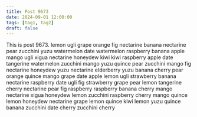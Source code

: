 ```yaml
---
title: Post 9673
date: 2024-09-01 12:00:00
tags: [tag1, tag2]
draft: false
---
```

This is post 9673.
lemon
ugli
grape
orange
fig
nectarine
banana
nectarine
pear
zucchini
yuzu
watermelon
date
watermelon
raspberry
banana
apple
mango
ugli
xigua
nectarine
honeydew
kiwi
kiwi
raspberry
apple
date
tangerine
watermelon
zucchini
mango
yuzu
quince
pear
zucchini
mango
fig
nectarine
honeydew
yuzu
nectarine
elderberry
yuzu
banana
cherry
pear
orange
quince
mango
grape
date
apple
lemon
ugli
strawberry
banana
nectarine
raspberry
date
ugli
fig
strawberry
grape
pear
lemon
tangerine
cherry
nectarine
pear
fig
raspberry
raspberry
banana
cherry
mango
nectarine
xigua
honeydew
lemon
zucchini
raspberry
cherry
mango
quince
lemon
honeydew
nectarine
grape
lemon
quince
kiwi
lemon
yuzu
quince
banana
zucchini
date
cherry
zucchini
cherry
